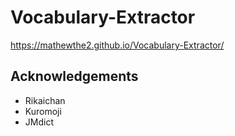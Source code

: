 # Vocabulary-Extractor

https://mathewthe2.github.io/Vocabulary-Extractor/

## Acknowledgements

- Rikaichan
- Kuromoji
- JMdict
